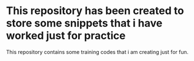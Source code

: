 # This repository has been created to store some snippets that i have worked just for practice
This repository contains some training codes that i am creating just for fun.
